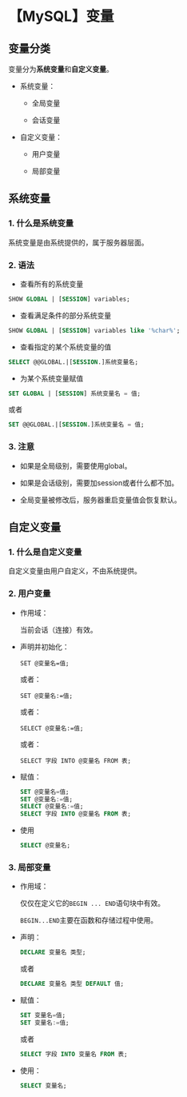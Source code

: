 # 【MySQL】变量


## 变量分类

变量分为**系统变量**和**自定义变量**。

- 系统变量：

  - 全局变量

  - 会话变量

- 自定义变量：

  - 用户变量

  - 局部变量


## 系统变量

### 1. 什么是系统变量

系统变量是由系统提供的，属于服务器层面。

### 2. 语法

- 查看所有的系统变量

```sql
SHOW GLOBAL | [SESSION] variables;
```

- 查看满足条件的部分系统变量

```sql
SHOW GLOBAL | [SESSION] variables like '%char%';
```

- 查看指定的某个系统变量的值

```sql
SELECT @@GLOBAL.|[SESSION.]系统变量名;
```

- 为某个系统变量赋值

```sql
SET GLOBAL | [SESSION] 系统变量名 = 值; 
```

或者

```sql
SET @@GLOBAL.|[SESSION.]系统变量名 = 值;
```

### 3. 注意

- 如果是全局级别，需要使用global。

- 如果是会话级别，需要加session或者什么都不加。

- 全局变量被修改后，服务器重启变量值会恢复默认。


## 自定义变量

### 1. 什么是自定义变量

自定义变量由用户自定义，不由系统提供。

### 2. 用户变量

- 作用域：

  当前会话（连接）有效。

- 声明并初始化：

  `SET @变量名=值;`

  或者：

  `SET @变量名:=值;`

  或者：

  `SELECT @变量名:=值;`

  或者：

  `SELECT 字段 INTO @变量名 FROM 表;`

- 赋值：

  ```sql
  SET @变量名=值;
  SET @变量名:=值;
  SELECT @变量名:=值;
  SELECT 字段 INTO @变量名 FROM 表;
  ```

- 使用

  ```sql
  SELECT @变量名;
  ```

### 3. 局部变量

- 作用域：

  仅仅在定义它的`BEGIN ... END`语句块中有效。

  `BEGIN...END`主要在函数和存储过程中使用。

- 声明：

  ```sql
  DECLARE 变量名 类型;
  ```

  或者

  ```sql
  DECLARE 变量名 类型 DEFAULT 值;
  ```

- 赋值：

  ```sql
  SET 变量名=值;
  SET 变量名:=值;
  ```

  或者

  ```sql
  SELECT 字段 INTO 变量名 FROM 表;
  ```

- 使用：

  ```sql
  SELECT 变量名;
  ```

